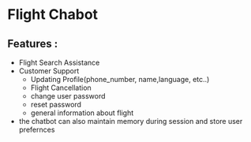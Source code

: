 # Flight Chabot

## Features :

- Flight Search Assistance
- Customer Support
  - Updating Profile(phone_number, name,language, etc..)
  - Flight Cancellation
  - change user password
  - reset password
  - general information about flight
- the chatbot can also maintain memory during session and store user prefernces
